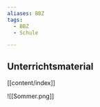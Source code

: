 ```yaml
---
aliases: BBZ
tags:
  - BBZ
  - Schule

---
```


## Unterrichtsmaterial

[[content/index]]

![[Sommer.png]]